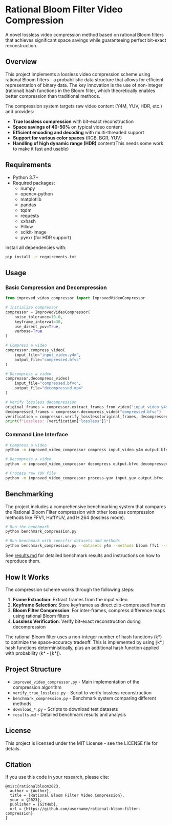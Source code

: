 # Rational Bloom Filter Video Compression

A novel lossless video compression method based on rational Bloom filters that achieves significant space savings while guaranteeing perfect bit-exact reconstruction.

## Overview

This project implements a lossless video compression scheme using rational Bloom filters - a probabilistic data structure that allows for efficient representation of binary data. The key innovation is the use of non-integer (rational) hash functions in the Bloom filter, which theoretically enables better compression than traditional methods.

The compression system targets raw video content (Y4M, YUV, HDR, etc.) and provides:

- **True lossless compression** with bit-exact reconstruction
- **Space savings of 40-50%** on typical video content
- **Efficient encoding and decoding** with multi-threaded support
- **Support for various color spaces** (RGB, BGR, YUV)
- **Handling of high dynamic range (HDR)** content(This needs some work to make it fast and usable)

## Requirements

- Python 3.7+
- Required packages:
  - numpy
  - opencv-python
  - matplotlib
  - pandas
  - tqdm
  - requests
  - xxhash
  - Pillow
  - scikit-image
  - pyexr (for HDR support)

Install all dependencies with:
```bash
pip install -r requirements.txt
```

## Usage

### Basic Compression and Decompression

```python
from improved_video_compressor import ImprovedVideoCompressor

# Initialize compressor
compressor = ImprovedVideoCompressor(
    noise_tolerance=10.0,
    keyframe_interval=30,
    use_direct_yuv=True,
    verbose=True
)

# Compress a video
compressor.compress_video(
    input_file="input_video.y4m",
    output_file="compressed.bfvc"
)

# Decompress a video
compressor.decompress_video(
    input_file="compressed.bfvc",
    output_file="decompressed.mp4"
)

# Verify lossless decompression
original_frames = compressor.extract_frames_from_video("input_video.y4m")
decompressed_frames = compressor.decompress_video("compressed.bfvc")
verification = compressor.verify_lossless(original_frames, decompressed_frames)
print(f"Lossless: {verification['lossless']}")
```

### Command Line Interface

```bash
# Compress a video
python -m improved_video_compressor compress input_video.y4m output.bfvc --max-frames 30

# Decompress a video
python -m improved_video_compressor decompress output.bfvc decompressed.mp4

# Process raw YUV file
python -m improved_video_compressor process-yuv input.yuv output.bfvc --width 1920 --height 1080 --format YUV444
```

## Benchmarking

The project includes a comprehensive benchmarking system that compares the Rational Bloom Filter compression with other lossless compression methods like FFV1, HuffYUV, and H.264 (lossless mode).

```bash
# Run the benchmark
python benchmark_compression.py

# Run benchmark with specific datasets and methods
python benchmark_compression.py --datasets y4m --methods bloom ffv1 --max-frames 10
```

See [results.md](results.md) for detailed benchmark results and instructions on how to reproduce them.

## How It Works

The compression scheme works through the following steps:

1. **Frame Extraction**: Extract frames from the input video
2. **Keyframe Selection**: Store keyframes as direct zlib-compressed frames
3. **Bloom Filter Compression**: For inter-frames, compress difference maps using rational Bloom filters
4. **Lossless Verification**: Verify bit-exact reconstruction during decompression

The rational Bloom filter uses a non-integer number of hash functions (k*) to optimize the space-accuracy tradeoff. This is implemented by using ⌊k*⌋ hash functions deterministically, plus an additional hash function applied with probability (k* - ⌊k*⌋).

## Project Structure

- `improved_video_compressor.py` - Main implementation of the compression algorithm
- `verify_true_lossless.py` - Script to verify lossless reconstruction
- `benchmark_compression.py` - Benchmark system comparing different methods
- `download_*.py` - Scripts to download test datasets
- `results.md` - Detailed benchmark results and analysis

## License

This project is licensed under the MIT License - see the LICENSE file for details.

## Citation

If you use this code in your research, please cite:

```
@misc{rationalbloom2023,
  author = {Author},
  title = {Rational Bloom Filter Video Compression},
  year = {2023},
  publisher = {GitHub},
  url = {https://github.com/username/rational-bloom-filter-compression}
}
```
